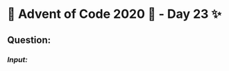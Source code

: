 # :christmas_tree: Advent of Code 2020 :christmas_tree: - Day 23 :sparkles:
## Question: 
>
>
>

### *Input:*

>
>
>